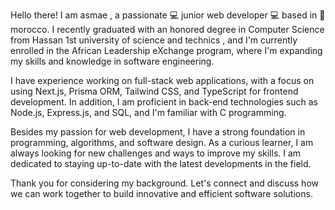 Hello there! I am asmae , a passionate 💻 junior web developer 💻 based in 📍morocco. I recently graduated with an honored degree in Computer Science from Hassan 1st university of science and technics , and I'm currently enrolled in the African Leadership eXchange program, where I'm expanding my skills and knowledge in software engineering.

I have experience working on full-stack web applications, with a focus on using Next.js, Prisma ORM, Tailwind CSS, and TypeScript for frontend development. In addition, I am proficient in back-end technologies such as Node.js, Express.js, and SQL, and I'm familiar with C programming.

Besides my passion for web development, I have a strong foundation in programming, algorithms, and software design. As a curious learner, I am always looking for new challenges and ways to improve my skills. I am dedicated to staying up-to-date with the latest developments in the field.

Thank you for considering my background. Let's connect and discuss how we can work together to build innovative and efficient software solutions.
